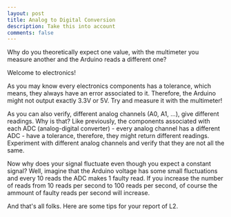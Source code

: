 ```yaml
---
layout: post
title: Analog to Digital Conversion
description: Take this into account
comments: false
---
```


Why do you theoretically expect one value, with the multimeter you measure another and the Arduino reads a different one?

Welcome to electronics!

As you may know every electronics components has a tolerance, which means, they always have an error associated to it. Therefore, the Arduino might not output exactly 3.3V or 5V. Try and measure it with the multimeter!

As you can also verify, different analog channels (A0, A1, ...), give different readings. Why is that? Like previously, the components associated with each ADC (analog-digital converter) - every analog channel has a different ADC - have a tolerance, therefore, they might return different readings. Experiment with different analog channels and verify that they are not all the same.

Now why does your signal fluctuate even though you expect a constant signal? Well, imagine that the Arduino voltage has some small fluctuations and every 10 reads the ADC makes 1 faulty read. If you increase the number of reads from 10 reads per second to 100 reads per second, of course the ammount of faulty reads per second will increase.

And that's all folks. Here are some tips for your report of L2.
